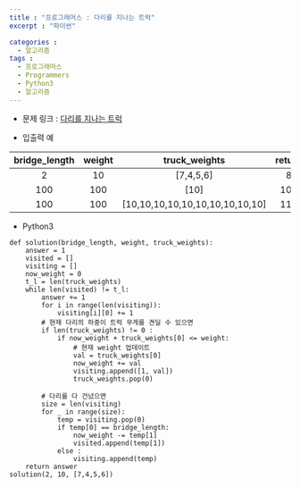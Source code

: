 ```yaml
---
title : "프로그래머스 : 다리를 지나는 트럭"
excerpt : "파이썬"

categories :
  - 알고리즘
tags :
  - 프로그래머스
  - Programmers
  - Python3
  - 알고리즘
---
```


* 문제 링크 : [다리를 지나는 트럭](https://programmers.co.kr/learn/courses/30/lessons/42583)

* 입출력 예

| bridge_length | weight | truck_weights | return |
|:-------------:|:------:|:-------------:|:------:|
| 2 | 10 | [7,4,5,6] | 8 |
| 100 | 100 | [10] | 101 |
| 100 | 100 | [10,10,10,10,10,10,10,10,10,10] | 110 |

* Python3  

```Python3
def solution(bridge_length, weight, truck_weights):
    answer = 1
    visited = []
    visiting = []
    now_weight = 0
    t_l = len(truck_weights)
    while len(visited) != t_l:
        answer += 1
        for i in range(len(visiting)):
            visiting[i][0] += 1
        # 현재 다리의 하중이 트럭 무게를 견딜 수 있으면
        if len(truck_weights) != 0 :
            if now_weight + truck_weights[0] <= weight:
                # 현재 weight 업데이트
                val = truck_weights[0]
                now_weight += val
                visiting.append([1, val])
                truck_weights.pop(0)

        # 다리를 다 건넜으면
        size = len(visiting)
        for _ in range(size):
            temp = visiting.pop(0)
            if temp[0] == bridge_length:
                now_weight -= temp[1]
                visited.append(temp[1])
            else :
                visiting.append(temp)
    return answer
solution(2, 10, [7,4,5,6])
```
